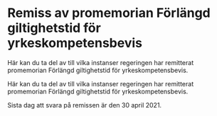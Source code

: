 # Remiss av promemorian Förlängd giltighetstid för yrkeskompetensbevis

Här kan du ta del av till vilka instanser regeringen har remitterat promemorian Förlängd giltighetstid för yrkeskompetensbevis.

Här kan du ta del av till vilka instanser regeringen har remitterat promemorian Förlängd giltighetstid för yrkeskompetensbevis.

Sista dag att svara på remissen är den 30 april 2021.
